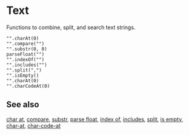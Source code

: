 # Text

Functions to combine, split, and search text strings.

```cards
"".charAt(0)
"".compare("")
"".substr(0, 0)
parseFloat("")
"".indexOf("")
"".includes("")
"".split(",")
"".isEmpty()
"".charAt(0)
"".charCodeAt(0)
```

## See also

[char at](/reference/text/char-at), [compare](/reference/text/compare),
[substr](/reference/text/substr), [parse float](/reference/text/parse-float),
[index of](/reference/text/index-of), [includes](/reference/text/includes),
[split](/reference/text/split), [is empty](/reference/text/is-empty),
[char-at](/reference/text/char-at), [char-code-at](/reference/text/char-code-at)
